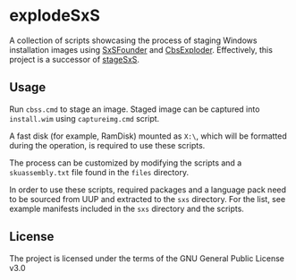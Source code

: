 explodeSxS
==========
A collection of scripts showcasing the process of staging Windows installation images using [SxSFounder](https://github.com/WitherOrNot/sxsfounder) and [CbsExploder](https://github.com/WitherOrNot/cbsexploder). Effectively, this project is a successor of [stageSxS](https://github.com/asdcorp/stageSxS).

Usage
-----
Run `cbss.cmd` to stage an image. Staged image can be captured into `install.wim` using `captureimg.cmd` script.

A fast disk (for example, RamDisk) mounted as `X:\`, which will be formatted during the operation, is required to use these scripts.

The process can be customized by modifying the scripts and a `skuassembly.txt` file found in the `files` directory.

In order to use these scripts, required packages and a language pack need to be sourced from UUP and extracted to the `sxs` directory. For the list, see example manifests included in the `sxs` directory and the scripts.

License
-------
The project is licensed under the terms of the GNU General Public License v3.0
